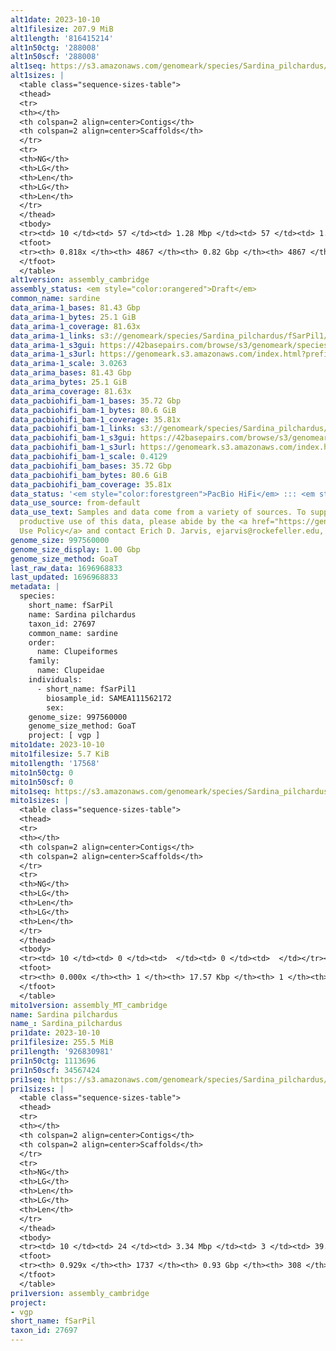 ```yaml
---
alt1date: 2023-10-10
alt1filesize: 207.9 MiB
alt1length: '816415214'
alt1n50ctg: '288008'
alt1n50scf: '288008'
alt1seq: https://s3.amazonaws.com/genomeark/species/Sardina_pilchardus/fSarPil1/assembly_cambridge/fSarPil1.alt.asm.20231010.fasta.gz
alt1sizes: |
  <table class="sequence-sizes-table">
  <thead>
  <tr>
  <th></th>
  <th colspan=2 align=center>Contigs</th>
  <th colspan=2 align=center>Scaffolds</th>
  </tr>
  <tr>
  <th>NG</th>
  <th>LG</th>
  <th>Len</th>
  <th>LG</th>
  <th>Len</th>
  </tr>
  </thead>
  <tbody>
  <tr><td> 10 </td><td> 57 </td><td> 1.28 Mbp </td><td> 57 </td><td> 1.28 Mbp </td></tr><tr><td> 20 </td><td> 157 </td><td> 0.79 Mbp </td><td> 157 </td><td> 0.79 Mbp </td></tr><tr><td> 30 </td><td> 303 </td><td> 0.59 Mbp </td><td> 303 </td><td> 0.59 Mbp </td></tr><tr><td> 40 </td><td> 505 </td><td> 419.56 Kbp </td><td> 505 </td><td> 419.56 Kbp </td></tr><tr style="background-color:#cccccc;"><td> 50 </td><td> 794 </td><td> 288.01 Kbp </td><td> 794 </td><td> 288.01 Kbp </td></tr><tr><td> 60 </td><td> 1216 </td><td> 188.62 Kbp </td><td> 1216 </td><td> 188.62 Kbp </td></tr><tr><td> 70 </td><td> 1954 </td><td> 94.65 Kbp </td><td> 1954 </td><td> 94.65 Kbp </td></tr><tr><td> 80 </td><td> 3933 </td><td> 26.35 Kbp </td><td> 3933 </td><td> 26.35 Kbp </td></tr><tr><td> 90 </td><td> 0 </td><td>  </td><td> 0 </td><td>  </td></tr><tr><td> 100 </td><td> 0 </td><td>  </td><td> 0 </td><td>  </td></tr></tbody>
  <tfoot>
  <tr><th> 0.818x </th><th> 4867 </th><th> 0.82 Gbp </th><th> 4867 </th><th> 0.82 Gbp </th></tr>
  </tfoot>
  </table>
alt1version: assembly_cambridge
assembly_status: <em style="color:orangered">Draft</em>
common_name: sardine
data_arima-1_bases: 81.43 Gbp
data_arima-1_bytes: 25.1 GiB
data_arima-1_coverage: 81.63x
data_arima-1_links: s3://genomeark/species/Sardina_pilchardus/fSarPil1/genomic_data/arima/<br>
data_arima-1_s3gui: https://42basepairs.com/browse/s3/genomeark/species/Sardina_pilchardus/fSarPil1/genomic_data/arima/
data_arima-1_s3url: https://genomeark.s3.amazonaws.com/index.html?prefix=species/Sardina_pilchardus/fSarPil1/genomic_data/arima/
data_arima-1_scale: 3.0263
data_arima_bases: 81.43 Gbp
data_arima_bytes: 25.1 GiB
data_arima_coverage: 81.63x
data_pacbiohifi_bam-1_bases: 35.72 Gbp
data_pacbiohifi_bam-1_bytes: 80.6 GiB
data_pacbiohifi_bam-1_coverage: 35.81x
data_pacbiohifi_bam-1_links: s3://genomeark/species/Sardina_pilchardus/fSarPil1/genomic_data/pacbio_hifi/<br>
data_pacbiohifi_bam-1_s3gui: https://42basepairs.com/browse/s3/genomeark/species/Sardina_pilchardus/fSarPil1/genomic_data/pacbio_hifi/
data_pacbiohifi_bam-1_s3url: https://genomeark.s3.amazonaws.com/index.html?prefix=species/Sardina_pilchardus/fSarPil1/genomic_data/pacbio_hifi/
data_pacbiohifi_bam-1_scale: 0.4129
data_pacbiohifi_bam_bases: 35.72 Gbp
data_pacbiohifi_bam_bytes: 80.6 GiB
data_pacbiohifi_bam_coverage: 35.81x
data_status: '<em style="color:forestgreen">PacBio HiFi</em> ::: <em style="color:forestgreen">Arima</em>'
data_use_source: from-default
data_use_text: Samples and data come from a variety of sources. To support fair and
  productive use of this data, please abide by the <a href="https://genome10k.soe.ucsc.edu/data-use-policies/">Data
  Use Policy</a> and contact Erich D. Jarvis, ejarvis@rockefeller.edu, with any questions.
genome_size: 997560000
genome_size_display: 1.00 Gbp
genome_size_method: GoaT
last_raw_data: 1696968833
last_updated: 1696968833
metadata: |
  species:
    short_name: fSarPil
    name: Sardina pilchardus
    taxon_id: 27697
    common_name: sardine
    order:
      name: Clupeiformes
    family:
      name: Clupeidae
    individuals:
      - short_name: fSarPil1
        biosample_id: SAMEA111562172
        sex:
    genome_size: 997560000
    genome_size_method: GoaT
    project: [ vgp ]
mito1date: 2023-10-10
mito1filesize: 5.7 KiB
mito1length: '17568'
mito1n50ctg: 0
mito1n50scf: 0
mito1seq: https://s3.amazonaws.com/genomeark/species/Sardina_pilchardus/fSarPil1/assembly_MT_cambridge/fSarPil1.MT.20231010.fasta.gz
mito1sizes: |
  <table class="sequence-sizes-table">
  <thead>
  <tr>
  <th></th>
  <th colspan=2 align=center>Contigs</th>
  <th colspan=2 align=center>Scaffolds</th>
  </tr>
  <tr>
  <th>NG</th>
  <th>LG</th>
  <th>Len</th>
  <th>LG</th>
  <th>Len</th>
  </tr>
  </thead>
  <tbody>
  <tr><td> 10 </td><td> 0 </td><td>  </td><td> 0 </td><td>  </td></tr><tr><td> 20 </td><td> 0 </td><td>  </td><td> 0 </td><td>  </td></tr><tr><td> 30 </td><td> 0 </td><td>  </td><td> 0 </td><td>  </td></tr><tr><td> 40 </td><td> 0 </td><td>  </td><td> 0 </td><td>  </td></tr><tr style="background-color:#cccccc;"><td> 50 </td><td> 0 </td><td style="background-color:#ff8888;">  </td><td> 0 </td><td style="background-color:#ff8888;">  </td></tr><tr><td> 60 </td><td> 0 </td><td>  </td><td> 0 </td><td>  </td></tr><tr><td> 70 </td><td> 0 </td><td>  </td><td> 0 </td><td>  </td></tr><tr><td> 80 </td><td> 0 </td><td>  </td><td> 0 </td><td>  </td></tr><tr><td> 90 </td><td> 0 </td><td>  </td><td> 0 </td><td>  </td></tr><tr><td> 100 </td><td> 0 </td><td>  </td><td> 0 </td><td>  </td></tr></tbody>
  <tfoot>
  <tr><th> 0.000x </th><th> 1 </th><th> 17.57 Kbp </th><th> 1 </th><th> 17.57 Kbp </th></tr>
  </tfoot>
  </table>
mito1version: assembly_MT_cambridge
name: Sardina pilchardus
name_: Sardina_pilchardus
pri1date: 2023-10-10
pri1filesize: 255.5 MiB
pri1length: '926830981'
pri1n50ctg: 1113696
pri1n50scf: 34567424
pri1seq: https://s3.amazonaws.com/genomeark/species/Sardina_pilchardus/fSarPil1/assembly_cambridge/fSarPil1.pri.asm.20231010.fasta.gz
pri1sizes: |
  <table class="sequence-sizes-table">
  <thead>
  <tr>
  <th></th>
  <th colspan=2 align=center>Contigs</th>
  <th colspan=2 align=center>Scaffolds</th>
  </tr>
  <tr>
  <th>NG</th>
  <th>LG</th>
  <th>Len</th>
  <th>LG</th>
  <th>Len</th>
  </tr>
  </thead>
  <tbody>
  <tr><td> 10 </td><td> 24 </td><td> 3.34 Mbp </td><td> 3 </td><td> 39.86 Mbp </td></tr><tr><td> 20 </td><td> 59 </td><td> 2.37 Mbp </td><td> 5 </td><td> 36.93 Mbp </td></tr><tr><td> 30 </td><td> 108 </td><td> 1.78 Mbp </td><td> 8 </td><td> 35.08 Mbp </td></tr><tr><td> 40 </td><td> 172 </td><td> 1.40 Mbp </td><td> 11 </td><td> 34.78 Mbp </td></tr><tr style="background-color:#cccccc;"><td> 50 </td><td> 253 </td><td style="background-color:#88ff88;"> 1.11 Mbp </td><td> 14 </td><td style="background-color:#88ff88;"> 34.57 Mbp </td></tr><tr><td> 60 </td><td> 358 </td><td> 0.81 Mbp </td><td> 17 </td><td> 33.97 Mbp </td></tr><tr><td> 70 </td><td> 501 </td><td> 0.59 Mbp </td><td> 20 </td><td> 32.04 Mbp </td></tr><tr><td> 80 </td><td> 714 </td><td> 361.17 Kbp </td><td> 23 </td><td> 30.20 Mbp </td></tr><tr><td> 90 </td><td> 1175 </td><td> 110.31 Kbp </td><td> 47 </td><td> 0.76 Mbp </td></tr><tr><td> 100 </td><td> 0 </td><td>  </td><td> 0 </td><td>  </td></tr></tbody>
  <tfoot>
  <tr><th> 0.929x </th><th> 1737 </th><th> 0.93 Gbp </th><th> 308 </th><th> 0.93 Gbp </th></tr>
  </tfoot>
  </table>
pri1version: assembly_cambridge
project:
- vgp
short_name: fSarPil
taxon_id: 27697
---
```

